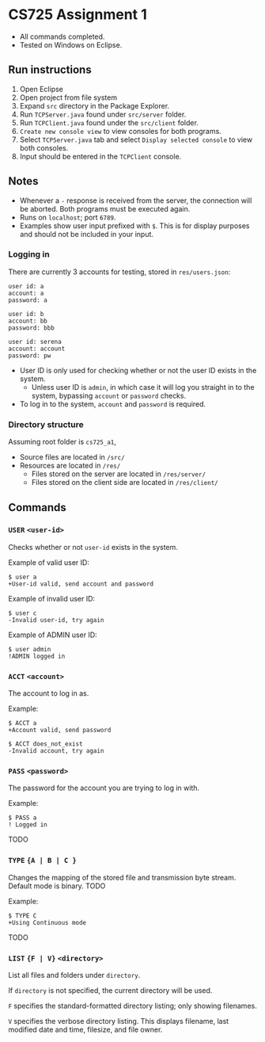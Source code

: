 # CS725 Assignment 1

- All commands completed.
- Tested on Windows on Eclipse.

## Run instructions

1. Open Eclipse
2. Open project from file system
3. Expand `src` directory in the Package Explorer.
4. Run `TCPServer.java` found under `src/server` folder.
5. Run `TCPClient.java` found under the `src/client` folder.
6. `Create new console view` to view consoles for both programs.
7. Select `TCPServer.java` tab and select `Display selected console` to view both consoles.
8. Input should be entered in the `TCPClient` console.

## Notes

- Whenever a `-` response is received from the server, the connection will be aborted.  Both programs must be executed again.
- Runs on `localhost`; port `6789`.
- Examples show user input prefixed with `$`.  This is for display purposes and should not be included in your input.

### Logging in
There are currently 3 accounts for testing, stored in `res/users.json`:

```
user id: a
account: a
password: a
```
```
user id: b
account: bb
password: bbb
```
```
user id: serena
account: account
password: pw
```

- User ID is only used for checking whether or not the user ID exists in the system.
    - Unless user ID is `admin`, in which case it will log you straight in to the system, bypassing `account` or `password` checks.
- To log in to the system, `account` and `password` is required. 

### Directory structure 

Assuming root folder is `cs725_a1`,
- Source files are located in `/src/`
- Resources are located in `/res/`
	- Files stored on the server are located in `/res/server/`
	- Files stored on the client side are located in `/res/client/`

## Commands
### `USER` `<user-id>`

Checks whether or not `user-id` exists in the system.

Example of valid user ID:
```
$ user a
+User-id valid, send account and password
```

Example of invalid user ID:
```
$ user c
-Invalid user-id, try again
```

Example of ADMIN user ID:
```
$ user admin
!ADMIN logged in
```


### `ACCT` `<account>`

The account to log in as.

Example:
```
$ ACCT a
+Account valid, send password
```
```
$ ACCT does_not_exist
-Invalid account, try again
```

### `PASS` `<password>`

The password for the account you are trying to log in with.

Example:
```
$ PASS a
! Logged in
```
TODO

### `TYPE` `{A | B | C }`

Changes the mapping of the stored file and transmission byte stream.  Default mode is binary. TODO

Example:
```
$ TYPE C
+Using Continuous mode
```
TODO

### `LIST` `{F | V}` `<directory>`

List all files and folders under `directory`.

If `directory` is not specified, the current directory will be used.  

`F` specifies the standard-formatted directory listing; only showing filenames.

`V` specifies the verbose directory listing.  This displays filename, last modified date and time, filesize, and file owner.
